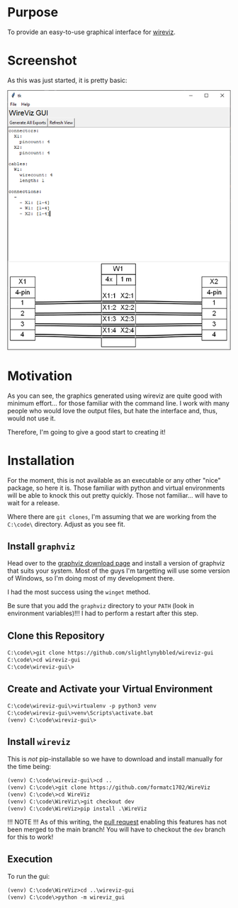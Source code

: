 # Purpose

To provide an easy-to-use graphical interface for [wireviz](https://github.com/formatc1702/WireViz).

# Screenshot

As this was just started, it is pretty basic:

![screenshot](images/screenshot.png)

# Motivation

As you can see, the graphics generated using wireviz are quite good with minimum
effort... for those familiar with the command line.  I work with many people who
would love the output files, but hate the interface and, thus, would not use it.

Therefore, I'm going to give a good start to creating it!

# Installation

For the moment, this is not available as an executable or any other "nice" package,
so here it is.  Those familiar with python and virtual environments will be able
to knock this out pretty quickly.  Those not familiar... will have to wait for
a release.

Where there are `git clones`, I'm assuming that we are working from the `C:\code\`
directory.  Adjust as you see fit.

## Install `graphviz`

Head over to the [graphviz download page](https://graphviz.org/download/) and install
a version of graphviz that suits your system.  Most of the guys I'm targetting will
use some version of Windows, so I'm doing most of my development there.

I had the most success using the `winget` method.

Be sure that you add the `graphviz` directory to your `PATH` (look in 
environment variables)!!!  I had to perform a restart after this step.

## Clone this Repository

    C:\code\>git clone https://github.com/slightlynybbled/wireviz-gui
    C:\code\>cd wireviz-gui
    C:\code\wireviz-gui\>

## Create and Activate your Virtual Environment

    C:\code\wireviz-gui\>virtualenv -p python3 venv
    C:\code\wireviz-gui\>venv\Scripts\activate.bat
    (venv) C:\code\wireviz-gui\>

## Install `wireviz`

This is *not* pip-installable so we have to download and install manually for 
the time being:

    (venv) C:\code\wireviz-gui\>cd ..
    (venv) C:\code\>git clone https://github.com/formatc1702/WireViz
    (venv) C:\code\>cd WireViz
    (venv) C:\code\WireViz\>git checkout dev
    (venv) C:\code\WireViz>pip install .\WireViz
    
!!! NOTE !!! As of this writing, the [pull request](https://github.com/formatc1702/WireViz/pull/55) 
enabling this features has not been merged to the main branch!  You will have to 
checkout the `dev` branch for this to work!
    
## Execution

To run the gui:

    (venv) C:\code\WireViz>cd ..\wireviz-gui
    (venv) C:\code\>python -m wireviz_gui
